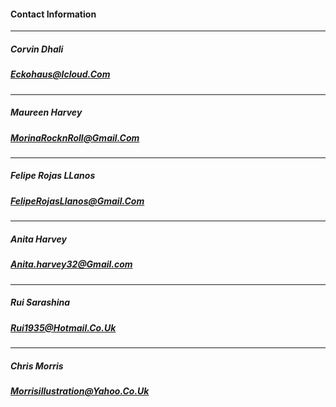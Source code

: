 #### Contact Information 

---

##### Corvin Dhali
##### Eckohaus@Icloud.Com

---

##### Maureen Harvey
##### MorinaRocknRoll@Gmail.Com

---

##### Felipe Rojas LLanos
##### FelipeRojasLlanos@Gmail.Com

---

##### Anita Harvey
##### Anita.harvey32@Gmail.com

---

##### Rui Sarashina
##### Rui1935@Hotmail.Co.Uk

---

##### Chris Morris 
##### Morrisillustration@Yahoo.Co.Uk
